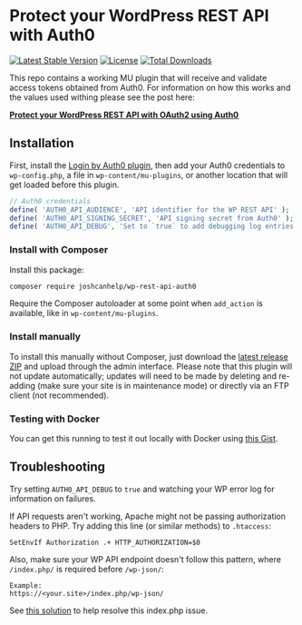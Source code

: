 # Protect your WordPress REST API with Auth0

[![Latest Stable Version](https://poser.pugx.org/joshcanhelp/wp-rest-api-auth0/v/stable)](https://packagist.org/packages/joshcanhelp/wp-rest-api-auth0)
[![License](https://poser.pugx.org/joshcanhelp/wp-rest-api-auth0/license)](https://packagist.org/packages/joshcanhelp/wp-rest-api-auth0)
[![Total Downloads](https://poser.pugx.org/joshcanhelp/wp-rest-api-auth0/downloads)](https://packagist.org/packages/joshcanhelp/wp-rest-api-auth0)

This repo contains a working MU plugin that will receive and validate access tokens obtained from Auth0. For information on how this works and the values used withing please see the post here:

**[Protect your WordPress REST API with OAuth2 using Auth0](https://www.joshcanhelp.com/protect-wordpress-rest-api-with-oauth2-auth0/)**

## Installation 

First, install the [Login by Auth0 plugin](https://wordpress.org/plugins/auth0/), then add your Auth0 credentials to `wp-config.php`, a file in `wp-content/mu-plugins`, or another location that will get loaded before this plugin.

```php
// Auth0 credentials
define( 'AUTH0_API_AUDIENCE', 'API identifier for the WP REST API' );
define( 'AUTH0_API_SIGNING_SECRET', 'API signing secret from Auth0' );
define( 'AUTH0_API_DEBUG', 'Set to `true` to add debugging log entries' );
```

### Install with Composer

Install this package:

```bash
composer require joshcanhelp/wp-rest-api-auth0
```

Require the Composer autoloader at some point when `add_action` is available, like in `wp-content/mu-plugins`. 

### Install manually

To install this manually without Composer, just download the [latest release ZIP](https://github.com/joshcanhelp/wp-rest-api-auth0/releases) and upload through the admin interface. Please note that this plugin will not update automatically; updates will need to be made by deleting and re-adding (make sure your site is in maintenance mode) or directly via an FTP client (not recommended).

### Testing with Docker

You can get this running to test it out locally with Docker using [this Gist](https://gist.github.com/joshcanhelp/0e35b657ca03142e3d79595c28bb3ed7).

## Troubleshooting

Try setting `AUTH0_API_DEBUG` to `true` and watching your WP error log for information on failures.

If API requests aren't working, Apache might not be passing authorization headers to PHP. Try adding this line (or similar methods) to `.htaccess`:

```
SetEnvIf Authorization .+ HTTP_AUTHORIZATION=$0
```

Also, make sure your WP API endpoint doesn't follow this pattern, where `/index.php/` is required before `/wp-json/`:

```
Example:
https://<your.site>/index.php/wp-json/
```

See [this solution](http://dejanjanosevic.info/remove-index-php-permalink-in-wordpress/) to help resolve this index.php issue.
